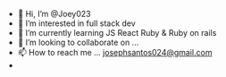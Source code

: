 - 👋 Hi, I’m @Joey023
- 👀 I’m interested in full stack dev
- 🌱 I’m currently learning JS React Ruby & Ruby on rails
- 💞️ I’m looking to collaborate on ...
- 📫 How to reach me ... josephsantos024@gmail.com
- 

<!---
Joey023/Joey023 is a ✨ special ✨ repository because its `README.md` (this file) appears on your GitHub profile.
You can click the Preview link to take a look at your changes.
--->
